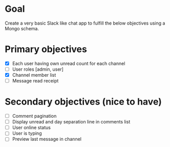 # Goal
Create a very basic Slack like chat app to fulfill the below objectives using a Mongo schema.

# Primary objectives
- [x] Each user having own unread count for each channel
- [ ] User roles [admin, user]
- [x] Channel member list
- [ ] Message read receipt

# Secondary objectives (nice to have)
- [ ] Comment pagination
- [ ] Display unread and day separation line in comments list
- [ ] User online status
- [ ] User is typing
- [ ] Preview last message in channel
